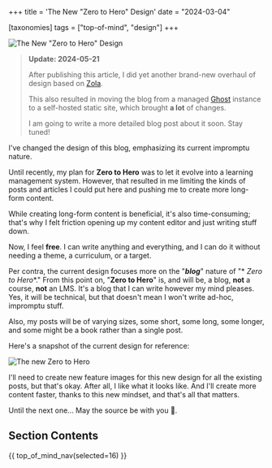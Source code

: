 +++
title = 'The New "Zero to Hero" Design'
date = "2024-03-04"

[taxonomies]
tags = ["top-of-mind", "design"]
+++

![The New "Zero to Hero" Design](/images/size/w1200/2024/03/bob-ross.png)

> **Update: 2024-05-21**
> 
> After publishing this article, I did yet another brand-new overhaul of 
> design based on [Zola](https://www.getzola.org/).
> 
> This also resulted in moving the blog from a managed [Ghost](https://ghost.org/)
> instance to a self-hosted static site, which brought **a lot** of changes.
> 
> I am going to write a more detailed blog post about it soon. Stay tuned!

I've changed the design of this blog, emphasizing its current impromptu nature.

Until recently, my plan for **Zero to Hero** was to let it evolve into a
learning management system. However, that resulted in me limiting the kinds of
posts and articles I could put here and pushing me to create more long-form
content.

While creating long-form content is beneficial, it's also time-consuming; that's
why I felt friction opening up my content editor and just writing stuff down.

Now, I feel **free**. I can write anything and everything, and I can do it
without needing a theme, a curriculum, or a target.

Per contra, the current design focuses more on the "**_blog_**" nature of "*
*Zero to Hero**." From this point on, "**Zero to Hero**" is, and will be, a
blog, **not** a course, **not** an LMS. It's a blog that I can write however my
mind pleases. Yes, it will be technical, but that doesn't mean I won't write
ad-hoc, impromptu stuff.

Also, my posts will be of varying sizes, some short, some long, some longer, and
some might be a book rather than a single post.

Here's a snapshot of the current design for reference:

![The new Zero to Hero](/images/2024/03/Screenshot-2024-03-04-at-1.23.20-AM.png)

I'll need to create new feature images for this new design for all the existing
posts, but that's okay. After all, I like what it looks like. And I'll create
more content faster, thanks to this new mindset, and that's all that matters.

Until the next one... May the source be with you 🦄.

## Section Contents

{{ top_of_mind_nav(selected=16) }}
